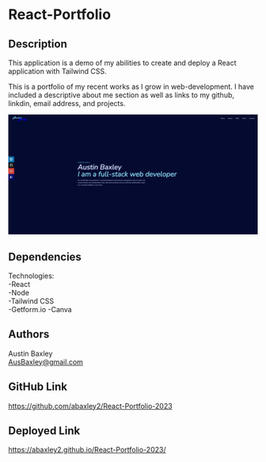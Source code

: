# React-Portfolio

## Description

This application is a demo of my abilities to create and deploy a React application with Tailwind CSS.

This is a portfolio of my recent works as I grow in web-development. I have included a descriptive about me section as well as links to my github, linkdin, email address, and projects.

![Portfolio Picture of Work](https://raw.githubusercontent.com/abaxley2/React-Portfolio-2023/main/src/assets/React-Portfolio.png)

## Dependencies

Technologies:  
-React  
-Node  
-Tailwind CSS  
-Getform.io
-Canva

## Authors

Austin Baxley  
AusBaxley@gmail.com

## GitHub Link

https://github.com/abaxley2/React-Portfolio-2023

## Deployed Link

https://abaxley2.github.io/React-Portfolio-2023/
